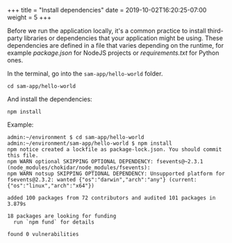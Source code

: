 +++
title = "Install dependencies"
date = 2019-10-02T16:20:25-07:00
weight = 5
+++

Before we run the application locally, it's a common practice to install third-party libraries or dependencies that your application might be using. These dependencies are defined in a file that varies depending on the runtime, for example _package.json_ for NodeJS projects or _requirements.txt_ for Python ones.

In the terminal, go into the `sam-app/hello-world` folder.
```
cd sam-app/hello-world
```

And install the dependencies:
```
npm install
```

Example:

```
admin:~/environment $ cd sam-app/hello-world
admin:~/environment/sam-app/hello-world $ npm install
npm notice created a lockfile as package-lock.json. You should commit this file.
npm WARN optional SKIPPING OPTIONAL DEPENDENCY: fsevents@~2.3.1 (node_modules/chokidar/node_modules/fsevents):
npm WARN notsup SKIPPING OPTIONAL DEPENDENCY: Unsupported platform for fsevents@2.3.2: wanted {"os":"darwin","arch":"any"} (current: {"os":"linux","arch":"x64"})

added 100 packages from 72 contributors and audited 101 packages in 3.879s

18 packages are looking for funding
  run `npm fund` for details

found 0 vulnerabilities
```
